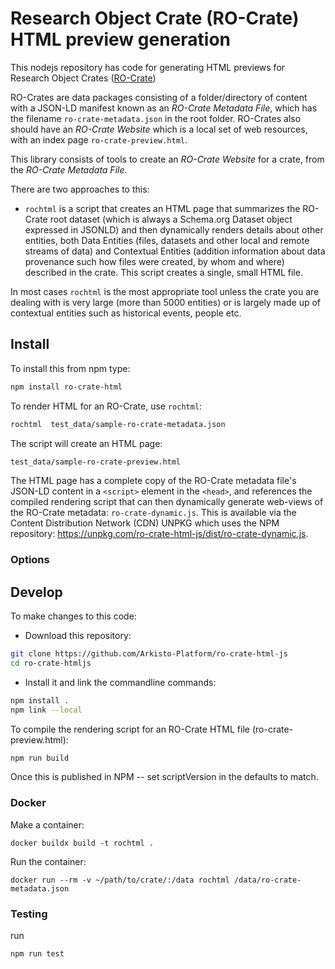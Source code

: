 # Research Object Crate (RO-Crate) HTML preview generation

This nodejs repository has code for generating HTML previews for Research Object Crates ([RO-Crate](https://researchobject.github.io/ro-crate/))

RO-Crates are data packages consisting of a folder/directory of content with a JSON-LD manifest  known as an *RO-Crate Metadata File*, which has the filename `ro-crate-metadata.json` in the root folder. RO-Crates also should have an *RO-Crate Website* which is a local set of web resources, with an index page `ro-crate-preview.html`.

This library consists of tools to create an *RO-Crate Website* for a crate, from the *RO-Crate Metadata File*.

There are two approaches to this:

- `rochtml` is a script that creates an HTML page that summarizes the RO-Crate root dataset (which is always a Schema.org Dataset object expressed in JSONLD) and then dynamically renders details about other entities, both Data Entities (files, datasets and other local and remote streams of data) and Contextual Entities (addition information about data provenance such how files were created, by whom and where) described in the crate. This script creates a single, small HTML file.

In most cases `rochtml` is the most appropriate tool unless the crate you are dealing with is very large (more than 5000 entities) or is largely made up of contextual entities such as historical events, people etc.


## Install

To install this from npm type:

```bash
npm install ro-crate-html
```

To render HTML for an RO-Crate, use `rochtml`:

```bash
rochtml  test_data/sample-ro-crate-metadata.json
```

The script will create an HTML page:

```bash
test_data/sample-ro-crate-preview.html
```

The HTML page has a complete copy of the RO-Crate metadata file's JSON-LD content in a `<script>` element in the `<head>`, and references the compiled rendering script that can then dynamically generate web-views of the RO-Crate metadata: `ro-crate-dynamic.js`. This is available via the Content Distribution Network (CDN) UNPKG which uses the NPM repository: <https://unpkg.com/ro-crate-html-js/dist/ro-crate-dynamic.js>.

### Options



## Develop

To make changes to this code:

-  Download this repository:

```bash
git clone https://github.com/Arkisto-Platform/ro-crate-html-js
cd ro-crate-htmljs
```

-  Install it and link the commandline commands:

```bash
npm install .
npm link --local
```

To compile the rendering script for an RO-Crate HTML file (ro-crate-preview.html):

```bash
npm run build
```

Once this is published in NPM -- set scriptVersion in the defaults to match.


### Docker

Make a container:

`docker buildx build -t rochtml .`

Run the container:

`docker run --rm -v ~/path/to/crate/:/data rochtml /data/ro-crate-metadata.json`


### Testing

run

```bash
npm run test
```
